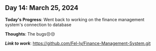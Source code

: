 ## Day 14: March 25, 2024

**Today's Progress**: Went back to working on the finance management system's connection to database

__Thoughts__: The bugs😣😒

___Link to work___: https://github.com/Fel-ly/Finance-Management-System.git
